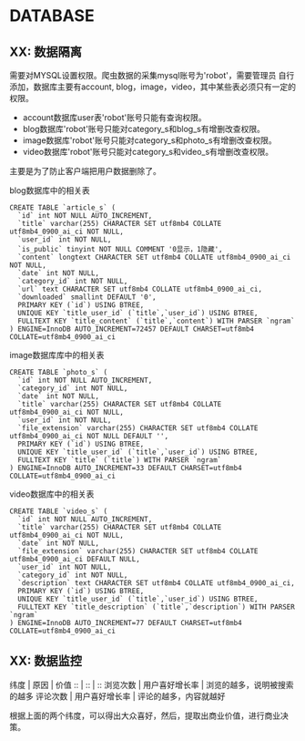 # DATABASE

## XX: 数据隔离

需要对MYSQL设置权限。爬虫数据的采集mysql账号为'robot'，需要管理员
自行添加，数据库主要有account, blog，image，video，其中某些表必须只有一定的
权限。

* account数据库user表'robot'账号只能有查询权限。
* blog数据库'robot'账号只能对category_s和blog_s有增删改查权限。
* image数据库'robot'账号只能对category_s和photo_s有增删改查权限。
* video数据库'robot'账号只能对category_s和video_s有增删改查权限。

主要是为了防止客户端把用户数据删除了。

blog数据库中的相关表
```
CREATE TABLE `article_s` (
  `id` int NOT NULL AUTO_INCREMENT,
  `title` varchar(255) CHARACTER SET utf8mb4 COLLATE utf8mb4_0900_ai_ci NOT NULL,
  `user_id` int NOT NULL,
  `is_public` tinyint NOT NULL COMMENT '0显示，1隐藏',
  `content` longtext CHARACTER SET utf8mb4 COLLATE utf8mb4_0900_ai_ci NOT NULL,
  `date` int NOT NULL,
  `category_id` int NOT NULL,
  `url` text CHARACTER SET utf8mb4 COLLATE utf8mb4_0900_ai_ci,
  `downloaded` smallint DEFAULT '0',
  PRIMARY KEY (`id`) USING BTREE,
  UNIQUE KEY `title_user_id` (`title`,`user_id`) USING BTREE,
  FULLTEXT KEY `title_content` (`title`,`content`) WITH PARSER `ngram`
) ENGINE=InnoDB AUTO_INCREMENT=72457 DEFAULT CHARSET=utf8mb4 COLLATE=utf8mb4_0900_ai_ci
```

image数据库库中的相关表
```
CREATE TABLE `photo_s` (
  `id` int NOT NULL AUTO_INCREMENT,
  `category_id` int NOT NULL,
  `date` int NOT NULL,
  `title` varchar(255) CHARACTER SET utf8mb4 COLLATE utf8mb4_0900_ai_ci NOT NULL,
  `user_id` int NOT NULL,
  `file_extension` varchar(255) CHARACTER SET utf8mb4 COLLATE utf8mb4_0900_ai_ci NOT NULL DEFAULT '',
  PRIMARY KEY (`id`) USING BTREE,
  UNIQUE KEY `title_user_id` (`title`,`user_id`) USING BTREE,
  FULLTEXT KEY `title` (`title`) WITH PARSER `ngram`
) ENGINE=InnoDB AUTO_INCREMENT=33 DEFAULT CHARSET=utf8mb4 COLLATE=utf8mb4_0900_ai_ci
```

video数据库中的相关表
```
CREATE TABLE `video_s` (
  `id` int NOT NULL AUTO_INCREMENT,
  `title` varchar(255) CHARACTER SET utf8mb4 COLLATE utf8mb4_0900_ai_ci NOT NULL,
  `date` int NOT NULL,
  `file_extension` varchar(255) CHARACTER SET utf8mb4 COLLATE utf8mb4_0900_ai_ci DEFAULT NULL,
  `user_id` int NOT NULL,
  `category_id` int NOT NULL,
  `description` text CHARACTER SET utf8mb4 COLLATE utf8mb4_0900_ai_ci,
  PRIMARY KEY (`id`) USING BTREE,
  UNIQUE KEY `title_user_id` (`title`,`user_id`) USING BTREE,
  FULLTEXT KEY `title_description` (`title`,`description`) WITH PARSER `ngram`
) ENGINE=InnoDB AUTO_INCREMENT=77 DEFAULT CHARSET=utf8mb4 COLLATE=utf8mb4_0900_ai_ci
```

## XX: 数据监控

纬度 | 原因 | 价值
:: | :: | ::
浏览次数 | 用户喜好增长率 | 浏览的越多，说明被搜索的越多
评论次数 | 用户喜好增长率 | 评论的越多，内容就越好

根据上面的两个纬度，可以得出大众喜好，然后，提取出商业价值，进行商业决策。